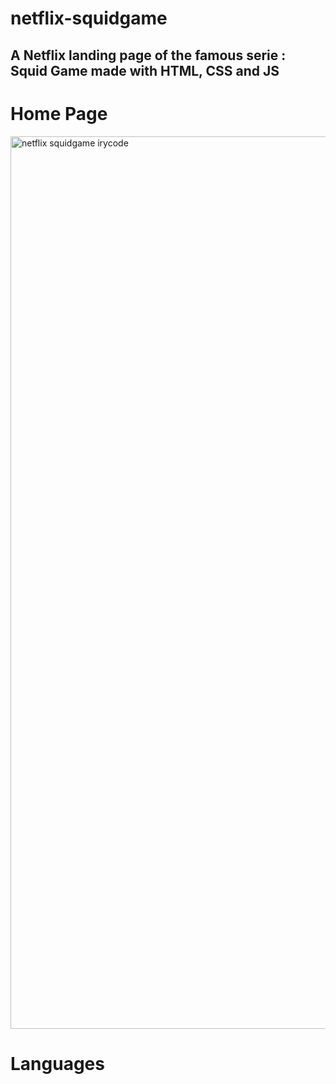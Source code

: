 # netflix-squidgame
## A Netflix landing page of the famous serie : Squid Game made with HTML, CSS and JS


# Home Page
<img width="1428" alt="netflix squidgame irycode" src="https://user-images.githubusercontent.com/86270481/217372939-dc511bdc-c679-40bf-b277-38c69df20f5f.png">

# Languages


